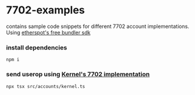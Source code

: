 # 7702-examples
contains sample code snippets for different 7702 account implementations. Using [etherspot's free bundler sdk](https://www.npmjs.com/package/@etherspot/free-bundler)

### install dependencies
```
npm i
```

### send userop using [Kernel's 7702 implementation](https://github.com/zerodevapp/kernel/blob/dev/src/Kernel.sol)
```
npx tsx src/accounts/kernel.ts
```